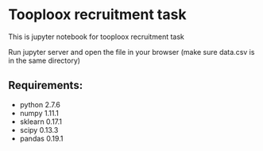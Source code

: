 # Tooploox recruitment task 

This is jupyter notebook for tooploox recruitment task

Run jupyter server and open the file in your browser (make sure data.csv is in the same directory)

## Requirements:

* python 2.7.6
* numpy 1.11.1
* sklearn 0.17.1
* scipy 0.13.3
* pandas 0.19.1
